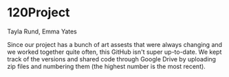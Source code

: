 # 120Project
Tayla Rund, Emma Yates

Since our project has a bunch of art assests that were always changing and we worked together quite often, this GitHub isn't super up-to-date.  We kept track of the versions and shared code through Google Drive by uploading zip files and numbering them (the highest number is the most recent).
